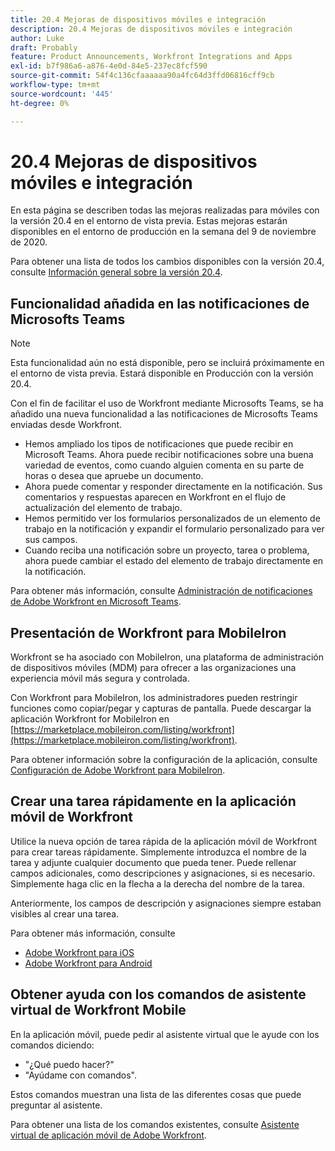 ```yaml
---
title: 20.4 Mejoras de dispositivos móviles e integración
description: 20.4 Mejoras de dispositivos móviles e integración
author: Luke
draft: Probably
feature: Product Announcements, Workfront Integrations and Apps
exl-id: b7f986a6-a876-4e0d-84e5-237ec8fcf590
source-git-commit: 54f4c136cfaaaaaa90a4fc64d3ffd06816cff9cb
workflow-type: tm+mt
source-wordcount: '445'
ht-degree: 0%

---
```


# 20.4 Mejoras de dispositivos móviles e integración

En esta página se describen todas las mejoras realizadas para móviles con la versión 20.4 en el entorno de vista previa. Estas mejoras estarán disponibles en el entorno de producción en la semana del 9 de noviembre de 2020.

Para obtener una lista de todos los cambios disponibles con la versión 20.4, consulte [Información general sobre la versión 20.4](../../../product-announcements/product-releases/20.4-release-activity/20-4-release-overview.md).

## Funcionalidad añadida en las notificaciones de Microsofts Teams

>[!NOTE]
>
>Esta funcionalidad aún no está disponible, pero se incluirá próximamente en el entorno de vista previa. Estará disponible en Producción con la versión 20.4.

Con el fin de facilitar el uso de Workfront mediante Microsofts Teams, se ha añadido una nueva funcionalidad a las notificaciones de Microsofts Teams enviadas desde Workfront.

* Hemos ampliado los tipos de notificaciones que puede recibir en Microsoft Teams. Ahora puede recibir notificaciones sobre una buena variedad de eventos, como cuando alguien comenta en su parte de horas o desea que apruebe un documento.
* Ahora puede comentar y responder directamente en la notificación. Sus comentarios y respuestas aparecen en Workfront en el flujo de actualización del elemento de trabajo.
* Hemos permitido ver los formularios personalizados de un elemento de trabajo en la notificación y expandir el formulario personalizado para ver sus campos.
* Cuando reciba una notificación sobre un proyecto, tarea o problema, ahora puede cambiar el estado del elemento de trabajo directamente en la notificación.

Para obtener más información, consulte [Administración de notificaciones de Adobe Workfront en Microsoft Teams](../../../workfront-integrations-and-apps/using-workfront-with-microsoft-teams/manage-wf-notifications-approval-requests-ms-teams.md).

## Presentación de Workfront para MobileIron

Workfront se ha asociado con MobileIron, una plataforma de administración de dispositivos móviles (MDM) para ofrecer a las organizaciones una experiencia móvil más segura y controlada.

Con Workfront para MobileIron, los administradores pueden restringir funciones como copiar/pegar y capturas de pantalla. Puede descargar la aplicación Workfront for MobileIron en [https://marketplace.mobileiron.com/listing/workfront](https://marketplace.mobileiron.com/listing/workfront).

Para obtener información sobre la configuración de la aplicación, consulte [Configuración de Adobe Workfront para MobileIron](../../../workfront-basics/mobile-apps/using-the-workfront-mobile-app/wf-mobileiron-configs.md).

## Crear una tarea rápidamente en la aplicación móvil de Workfront

Utilice la nueva opción de tarea rápida de la aplicación móvil de Workfront para crear tareas rápidamente. Simplemente introduzca el nombre de la tarea y adjunte cualquier documento que pueda tener. Puede rellenar campos adicionales, como descripciones y asignaciones, si es necesario. Simplemente haga clic en la flecha a la derecha del nombre de la tarea.

Anteriormente, los campos de descripción y asignaciones siempre estaban visibles al crear una tarea.

Para obtener más información, consulte

* [Adobe Workfront para iOS](../../../workfront-basics/mobile-apps/using-the-workfront-mobile-app/workfront-for-ios.md)
* [Adobe Workfront para Android](../../../workfront-basics/mobile-apps/using-the-workfront-mobile-app/workfront-for-android.md)

## Obtener ayuda con los comandos de asistente virtual de Workfront Mobile

En la aplicación móvil, puede pedir al asistente virtual que le ayude con los comandos diciendo:

* &quot;¿Qué puedo hacer?&quot;
* &quot;Ayúdame con comandos&quot;.

Estos comandos muestran una lista de las diferentes cosas que puede preguntar al asistente.

Para obtener una lista de los comandos existentes, consulte [Asistente virtual de aplicación móvil de Adobe Workfront](../../../workfront-basics/mobile-apps/using-the-workfront-mobile-app/wf-mobile-virtual-assistant.md).
